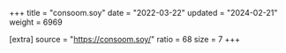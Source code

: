 +++
title = "consoom.soy"
date = "2022-03-22"
updated = "2024-02-21"
weight = 6969

[extra]
source = "https://consoom.soy/"
ratio = 68
size = 7
+++

